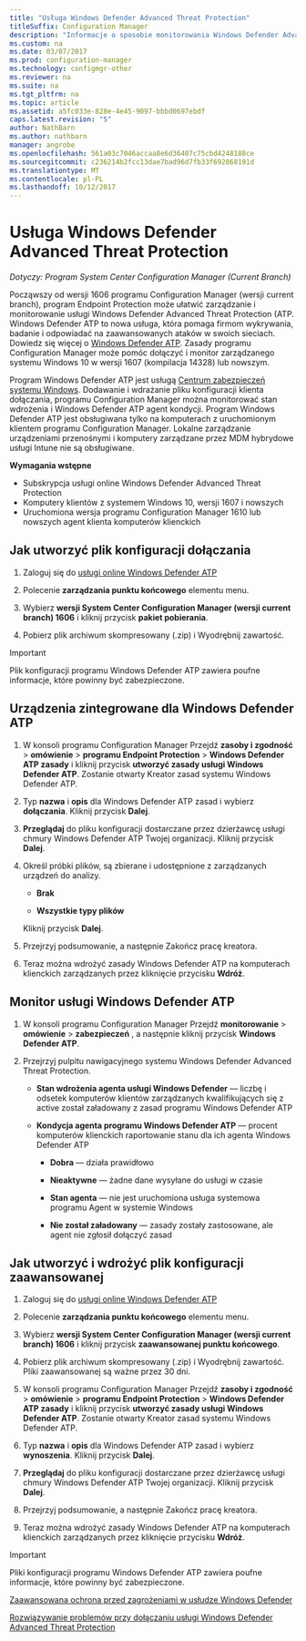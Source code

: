 ```yaml
---
title: "Usługa Windows Defender Advanced Threat Protection"
titleSuffix: Configuration Manager
description: "Informacje o sposobie monitorowania Windows Defender Advanced Threat Protection, nową usługę, która ułatwia przedsiębiorstwom odpowiadanie na zaawansowanych ataków i zarządzania nimi."
ms.custom: na
ms.date: 03/07/2017
ms.prod: configuration-manager
ms.technology: configmgr-other
ms.reviewer: na
ms.suite: na
ms.tgt_pltfrm: na
ms.topic: article
ms.assetid: a5fc033e-828e-4e45-9097-bbbd0697ebdf
caps.latest.revision: "5"
author: NathBarn
ms.author: nathbarn
manager: angrobe
ms.openlocfilehash: 561a03c7046accaa8e6d36407c75cbd4248188ce
ms.sourcegitcommit: c236214b2fcc13dae7bad96d7fb33f692868191d
ms.translationtype: MT
ms.contentlocale: pl-PL
ms.lasthandoff: 10/12/2017
---
```

# <a name="windows-defender-advanced-threat-protection"></a>Usługa Windows Defender Advanced Threat Protection

*Dotyczy: Program System Center Configuration Manager (Current Branch)*

Począwszy od wersji 1606 programu Configuration Manager (wersji current branch), program Endpoint Protection może ułatwić zarządzanie i monitorowanie usługi Windows Defender Advanced Threat Protection (ATP. Windows Defender ATP to nowa usługa, która pomaga firmom wykrywania, badanie i odpowiadać na zaawansowanych ataków w swoich sieciach.  Dowiedz się więcej o [Windows Defender ATP](http://aka.ms/technet-wdatp). Zasady programu Configuration Manager może pomóc dołączyć i monitor zarządzanego systemu Windows 10 w wersji 1607 (kompilacja 14328) lub nowszym.

Program Windows Defender ATP jest usługą [Centrum zabezpieczeń systemu Windows](https://securitycenter.windows.com). Dodawanie i wdrażanie pliku konfiguracji klienta dołączania, programu Configuration Manager można monitorować stan wdrożenia i Windows Defender ATP agent kondycji. Program Windows Defender ATP jest obsługiwana tylko na komputerach z uruchomionym klientem programu Configuration Manager. Lokalne zarządzanie urządzeniami przenośnymi i komputery zarządzane przez MDM hybrydowe usługi Intune nie są obsługiwane.

 **Wymagania wstępne**  

-   Subskrypcja usługi online Windows Defender Advanced Threat Protection  
-   Komputery klientów z systemem Windows 10, wersji 1607 i nowszych  
-   Uruchomiona wersja programu Configuration Manager 1610 lub nowszych agent klienta komputerów klienckich

## <a name="how-to-create-an-onboarding-configuration-file"></a>Jak utworzyć plik konfiguracji dołączania  

 1.  Zaloguj się do [usługi online Windows Defender ATP](https://securitycenter.windows.com/)   

 2.  Polecenie **zarządzania punktu końcowego** elementu menu.  

 3.  Wybierz **wersji System Center Configuration Manager (wersji current branch) 1606** i kliknij przycisk **pakiet pobierania**.  

 4.  Pobierz plik archiwum skompresowany (.zip) i Wyodrębnij zawartość.

> [!IMPORTANT]
> Plik konfiguracji programu Windows Defender ATP zawiera poufne informacje, które powinny być zabezpieczone.

## <a name="onboard-devices-for-windows-defender-atp"></a>Urządzenia zintegrowane dla Windows Defender ATP  

1.  W konsoli programu Configuration Manager Przejdź **zasoby i zgodność** > **omówienie** > **programu Endpoint Protection** > **Windows Defender ATP zasady** i kliknij przycisk **utworzyć zasady usługi Windows Defender ATP**. Zostanie otwarty Kreator zasad systemu Windows Defender ATP.  

2.  Typ **nazwa** i **opis** dla Windows Defender ATP zasad i wybierz **dołączania**. Kliknij przycisk **Dalej**.  

3.  **Przeglądaj** do pliku konfiguracji dostarczane przez dzierżawcę usługi chmury Windows Defender ATP Twojej organizacji. Kliknij przycisk **Dalej**.  

4.  Określ próbki plików, są zbierane i udostępnione z zarządzanych urządzeń do analizy.  

    -   **Brak**   

    -   **Wszystkie typy plików**  

     Kliknij przycisk **Dalej**.  

5.  Przejrzyj podsumowanie, a następnie Zakończ pracę kreatora.  

6.  Teraz można wdrożyć zasady Windows Defender ATP na komputerach klienckich zarządzanych przez kliknięcie przycisku **Wdróż**.  

## <a name="monitor-windows-defender-atp"></a>Monitor usługi Windows Defender ATP  

1.  W konsoli programu Configuration Manager Przejdź **monitorowanie** > **omówienie** > **zabezpieczeń** , a następnie kliknij przycisk **Windows Defender ATP**.  

2.  Przejrzyj pulpitu nawigacyjnego systemu Windows Defender Advanced Threat Protection.  

    -   **Stan wdrożenia agenta usługi Windows Defender** — liczbę i odsetek komputerów klientów zarządzanych kwalifikujących się z active został załadowany z zasad programu Windows Defender ATP  

    -   **Kondycja agenta programu Windows Defender ATP** — procent komputerów klienckich raportowanie stanu dla ich agenta Windows Defender ATP  

        -   **Dobra** — działa prawidłowo  

        -   **Nieaktywne** — żadne dane wysyłane do usługi w czasie  

        -   **Stan agenta** — nie jest uruchomiona usługa systemowa programu Agent w systemie Windows  

        -   **Nie został załadowany** — zasady zostały zastosowane, ale agent nie zgłosił dołączyć zasad  


## <a name="how-to-create-and-deploy-an-offboarding-configuration-file"></a>Jak utworzyć i wdrożyć plik konfiguracji zaawansowanej  

1.  Zaloguj się do [usługi online Windows Defender ATP](https://securitycenter.windows.com/)   

2.  Polecenie **zarządzania punktu końcowego** elementu menu.  

3.  Wybierz **wersji System Center Configuration Manager (wersji current branch) 1606** i kliknij przycisk **zaawansowanej punktu końcowego**.  

4.  Pobierz plik archiwum skompresowany (.zip) i Wyodrębnij zawartość. Pliki zaawansowanej są ważne przez 30 dni.

5.  W konsoli programu Configuration Manager Przejdź **zasoby i zgodność** > **omówienie** > **programu Endpoint Protection** > **Windows Defender ATP zasady** i kliknij przycisk **utworzyć zasady usługi Windows Defender ATP**. Zostanie otwarty Kreator zasad systemu Windows Defender ATP.  

6.  Typ **nazwa** i **opis** dla Windows Defender ATP zasad i wybierz **wynoszenia**. Kliknij przycisk **Dalej**.  

7.  **Przeglądaj** do pliku konfiguracji dostarczane przez dzierżawcę usługi chmury Windows Defender ATP Twojej organizacji. Kliknij przycisk **Dalej**.  

8.  Przejrzyj podsumowanie, a następnie Zakończ pracę kreatora.  

9.  Teraz można wdrożyć zasady Windows Defender ATP na komputerach klienckich zarządzanych przez kliknięcie przycisku **Wdróż**.  

> [!IMPORTANT]
> Pliki konfiguracji programu Windows Defender ATP zawiera poufne informacje, które powinny być zabezpieczone.

[Zaawansowana ochrona przed zagrożeniami w usłudze Windows Defender](https://technet.microsoft.com/itpro/windows/keep-secure/windows-defender-advanced-threat-protection)

[Rozwiązywanie problemów przy dołączaniu usługi Windows Defender Advanced Threat Protection](https://technet.microsoft.com/itpro/windows/keep-secure/troubleshoot-onboarding-windows-defender-advanced-threat-protection)
